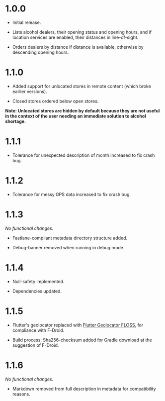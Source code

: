 1.0.0
=====

* Initial release.

* Lists alcohol dealers, their opening status and opening hours, and if location services are enabled, their distances in line-of-sight.

* Orders dealers by distance if distance is available, otherwise by descending opening hours.

1.1.0
=====

* Added support for unlocated stores in remote content (which broke earlier versions).

* Closed stores ordered below open stores.

**Note: Unlocated stores are hidden by default because they are not useful in the context of the user needing an immediate solution to alcohol shortage.**

1.1.1
=====

* Tolerance for unexpected description of month increased to fix crash bug.

1.1.2
=====

* Tolerance for messy GPS data increased to fix crash bug.

1.1.3
=====
*No functional changes.*

* Fastlane-compliant metadata directory structure added.

* Debug-banner removed when running in debug mode.

1.1.4
=====

* Null-safety implemented.

* Dependencies updated.

1.1.5
=====

* Flutter's geolocator replaced with [Flutter Geolocator FLOSS](https://gitlab.com/free2pass/flutter-geolocator-floss), for compliance with F-Droid.


* Build process: Sha256-checksum added for Gradle download at the suggestion of F-Droid.

1.1.6
=====
*No functional changes.*

* Markdown removed from full description in metadata for compatibility reasons.

